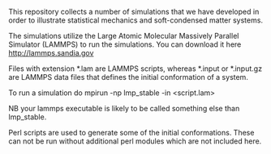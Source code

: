 This repository collects a number of simulations that we have developed in order to
illustrate statistical mechanics and soft-condensed matter systems.

The simulations utilize the Large Atomic Molecular Massively Parallel Simulator
(LAMMPS) to run the simulations. You can download it here http://lammps.sandia.gov

Files with extension *.lam are LAMMPS scripts, whereas *.input or *.input.gz are
LAMMPS data files that defines the initial conformation of a system.

To run a simulation do
    mpirun -np <cores> lmp_stable -in <script.lam>

NB your lammps executable is likely to be called something else than lmp_stable.

Perl scripts are used to generate some of the initial conformations. These can
not be run without additional perl modules which are not included here.
